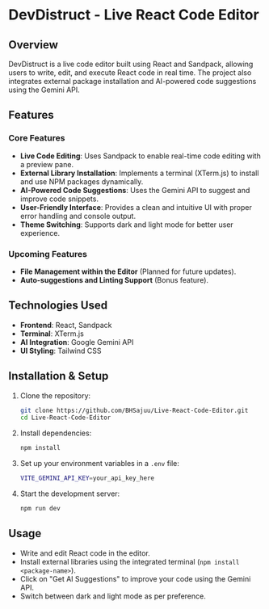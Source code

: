 # DevDistruct - Live React Code Editor

## Overview

DevDistruct is a live code editor built using React and Sandpack, allowing users to write, edit, and execute React code in real time. The project also integrates external package installation and AI-powered code suggestions using the Gemini API.

## Features

### Core Features

- **Live Code Editing**: Uses Sandpack to enable real-time code editing with a preview pane.
- **External Library Installation**: Implements a terminal (XTerm.js) to install and use NPM packages dynamically.
- **AI-Powered Code Suggestions**: Uses the Gemini API to suggest and improve code snippets.
- **User-Friendly Interface**: Provides a clean and intuitive UI with proper error handling and console output.
- **Theme Switching**: Supports dark and light mode for better user experience.

### Upcoming Features

- **File Management within the Editor** (Planned for future updates).
- **Auto-suggestions and Linting Support** (Bonus feature).

## Technologies Used

- **Frontend**: React, Sandpack
- **Terminal**: XTerm.js
- **AI Integration**: Google Gemini API
- **UI Styling**: Tailwind CSS

## Installation & Setup

1. Clone the repository:
   ```sh
   git clone https://github.com/BHSajuu/Live-React-Code-Editor.git
   cd Live-React-Code-Editor
   ```
2. Install dependencies:
   ```sh
   npm install
   ```
3. Set up your environment variables in a `.env` file:
   ```sh
   VITE_GEMINI_API_KEY=your_api_key_here
   ```
4. Start the development server:
   ```sh
   npm run dev
   ```

## Usage

- Write and edit React code in the editor.
- Install external libraries using the integrated terminal (`npm install <package-name>`).
- Click on "Get AI Suggestions" to improve your code using the Gemini API.
- Switch between dark and light mode as per preference.
